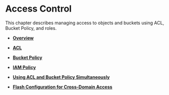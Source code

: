 # Access Control<a name="EN-US_TOPIC_0125560354"></a>

This chapter describes managing access to objects and buckets using ACL, Bucket Policy, and roles.

-   **[Overview](overview.md)**  

-   **[ACL](acl.md)**  

-   **[Bucket Policy](bucket-policy.md)**  

-   **[IAM Policy](iam-policy.md)**  

-   **[Using ACL and Bucket Policy Simultaneously](using-acl-and-bucket-policy-simultaneously.md)**  

-   **[Flash Configuration for Cross-Domain Access](flash-configuration-for-cross-domain-access.md)**  


